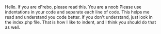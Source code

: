 Hello.
If you are xFrebo, please read this. You are a noob
Please use indentations in your code and separate each line of code.
This helps me read and understand you code better.
If you don't understand, just look in the index.php file.
That is how I like to indent, and I think you should do that as well.
